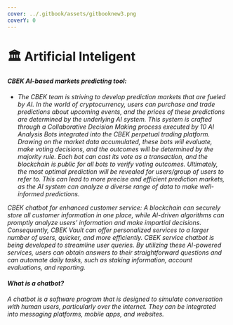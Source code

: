 ```yaml
---
cover: ../.gitbook/assets/gitbooknew3.png
coverY: 0
---
```


# 🏛 Artificial Inteligent

#### _CBEK AI-based markets predicting tool:_&#x20;

* _The CBEK team is striving to develop prediction markets that are fueled by AI. In the world of cryptocurrency, users can purchase and trade predictions about upcoming events, and the prices of these predictions are determined by the underlying AI system. This system is crafted through a Collaborative Decision Making process executed by 10 AI Analysis Bots integrated into the CBEK perpetual trading platform. Drawing on the market data accumulated, these bots will evaluate, make voting decisions, and the outcomes will be determined by the majority rule. Each bot can cast its vote as a transaction, and the blockchain is public for all bots to verify voting outcomes. Ultimately, the most optimal prediction will be revealed for users/group of users to refer to. This can lead to more precise and efficient prediction markets, as the AI system can analyze a diverse range of data to make well-informed predictions._

_CBEK chatbot for enhanced customer service: A blockchain can securely store all customer information in one place, while AI-driven algorithms can promptly analyze users' information and make impartial decisions. Consequently, CBEK Vault can offer personalized services to a larger number of users, quicker, and more efficiently. CBEK service chatbot is being developed to streamline user queries. By utilizing these AI-powered services, users can obtain answers to their straightforward questions and can automate daily tasks, such as staking information, account evaluations, and reporting._

#### _What is a chatbot?_&#x20;

_A chatbot is a software program that is designed to simulate conversation with human users, particularly over the internet. They can be integrated into messaging platforms, mobile apps, and websites._
